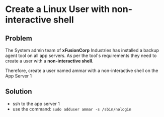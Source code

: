# Create a Linux User with non-interactive shell	
## Problem
The System admin team of **xFusionCorp** Industries has installed a backup agent tool on all app servers. As per the tool's requirements they need to create a user with a **non-interactive shell**.

Therefore, create a user named ammar with a non-interactive shell on the App Server 1

## Solution
- ssh to the app server 1
- use the command: `sudo adduser ammar -s /sbin/nologin`
